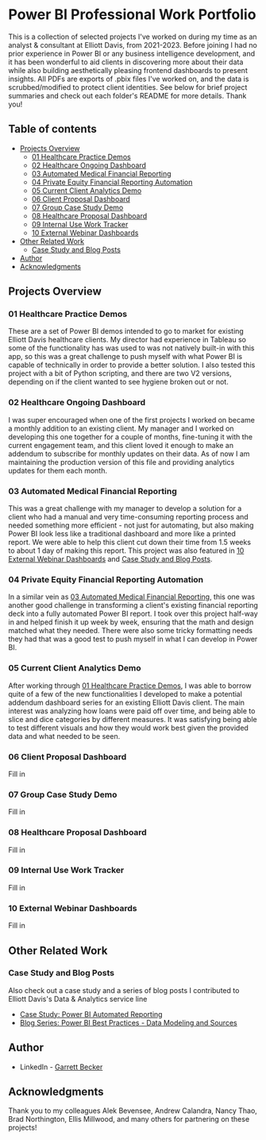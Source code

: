 # Power BI Professional Work Portfolio

This is a collection of selected projects I've worked on during my time as an analyst & consultant at Elliott Davis, from 2021-2023. Before joining I had no prior experience in Power BI or any business intelligence development, and it has been wonderful to aid clients in discovering more about their data while also building aesthetically pleasing frontend dashboards to present insights. All PDFs are exports of .pbix files I've worked on, and the data is scrubbed/modified to protect client identities. See below for brief project summaries and check out each folder's README for more details. Thank you!

## Table of contents

- [Projects Overview](#projects-overview)
  - [01 Healthcare Practice Demos](#01-healthcare-practice-demos)
  - [02 Healthcare Ongoing Dashboard](#02-healthcare-ongoing-dashboard)
  - [03 Automated Medical Financial Reporting](#03-automated-medical-financial-reporting)
  - [04 Private Equity Financial Reporting Automation](#04-private-equity-financial-reporting-automation)
  - [05 Current Client Analytics Demo](#05-current-client-analytics-demo)
  - [06 Client Proposal Dashboard](#06-client-proposal-dashboard)
  - [07 Group Case Study Demo](#07-group-case-study-demo)
  - [08 Healthcare Proposal Dashboard](#08-healthcare-proposal-dashboard)
  - [09 Internal Use Work Tracker](#09-internal-use-work-tracker)
  - [10 External Webinar Dashboards](#10-external-webinar-dashboards)
- [Other Related Work](#other-related-work)
  - [Case Study and Blog Posts](#case-study-and-blog-posts)
- [Author](#author)
- [Acknowledgments](#acknowledgments)

## Projects Overview

### 01 Healthcare Practice Demos

These are a set of Power BI demos intended to go to market for existing Elliott Davis healthcare clients. My director had experience in Tableau so some of the functionality has was used to was not natively built-in with this app, so this was a great challenge to push myself with what Power BI is capable of technically in order to provide a better solution. I also tested this project with a bit of Python scripting, and there are two V2 versions, depending on if the client wanted to see hygiene broken out or not.

### 02 Healthcare Ongoing Dashboard

I was super encouraged when one of the first projects I worked on became a monthly addition to an existing client. My manager and I worked on developing this one together for a couple of months, fine-tuning it with the current engagement team, and this client loved it enough to make an addendum to subscribe for monthly updates on their data. As of now I am maintaining the production version of this file and providing analytics updates for them each month.

### 03 Automated Medical Financial Reporting

This was a great challenge with my manager to develop a solution for a client who had a manual and very time-consuming reporting process and needed something more efficient - not just for automating, but also making Power BI look less like a traditional dashboard and more like a printed report. We were able to help this client cut down their time from 1.5 weeks to about 1 day of making this report. This project was also featured in [10 External Webinar Dashboards](#10-external-webinar-dashboards) and [Case Study and Blog Posts](#case-study-and-blog-posts).

### 04 Private Equity Financial Reporting Automation

In a similar vein as [03 Automated Medical Financial Reporting](#03-automated-medical-financial-reporting), this one was another good challenge in transforming a client's existing financial reporting deck into a fully automated Power BI report. I took over this project half-way in and helped finish it up week by week, ensuring that the math and design matched what they needed. There were also some tricky formatting needs they had that was a good test to push myself in what I can develop in Power BI.

### 05 Current Client Analytics Demo

After working through [01 Healthcare Practice Demos](#01-healthcare-practice-demos), I was able to borrow quite of a few of the new functionalities I developed to make a potential addendum dashboard series for an existing Elliott Davis client. The main interest was analyzing how loans were paid off over time, and being able to slice and dice categories by different measures. It was satisfying being able to test different visuals and how they would work best given the provided data and what needed to be seen.

### 06 Client Proposal Dashboard

Fill in

### 07 Group Case Study Demo

Fill in

### 08 Healthcare Proposal Dashboard

Fill in

### 09 Internal Use Work Tracker

Fill in

### 10 External Webinar Dashboards

Fill in

## Other Related Work

### Case Study and Blog Posts

Also check out a case study and a series of blog posts I contributed to Elliott Davis's Data & Analytics service line
- [Case Study: Power BI Automated Reporting](https://www.elliottdavis.com/helping-a-global-healthcare-provider-automate-reporting-with-microsoft-power-bi/)
- [Blog Series: Power BI Best Practices - Data Modeling and Sources](https://www.elliottdavis.com/microsoft-power-bi-best-practices-data-modeling-and-sources/)

## Author

- LinkedIn - [Garrett Becker](https://www.linkedin.com/in/garrett-becker-923b4a106/)

## Acknowledgments

Thank you to my colleagues Alek Bevensee, Andrew Calandra, Nancy Thao, Brad Northington, Ellis Millwood, and many others for partnering on these projects!
